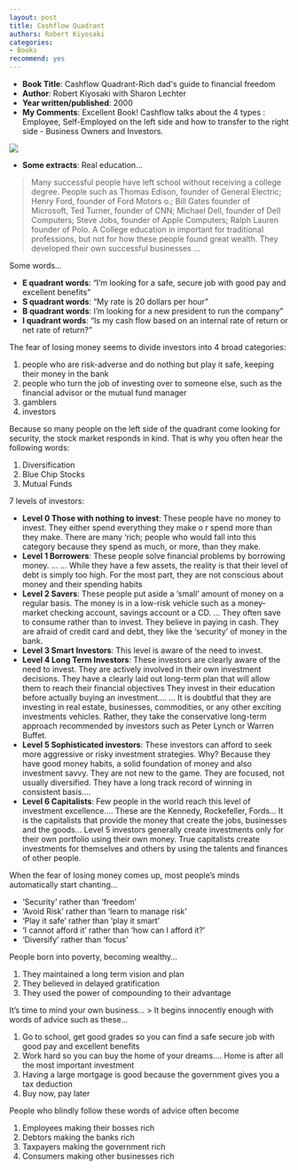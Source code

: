 ```yaml
---
layout: post
title: Cashflow Quadrant
authors: Robert Kiyosaki
categories:
- Books
recommend: yes
---
```


- **Book Title**: Cashflow Quadrant-Rich dad's guide to financial freedom
- **Author**: Robert Kiyosaki with Sharon Lechter
- **Year written/published**: 2000
- **My Comments**: Excellent Book! Cashflow talks about the 4 types : Employee, Self-Employed on the left side and how to transfer to the right side - Business Owners and Investors.

![](/img/cashquad8940892043894230.jpg)


- **Some extracts**:  Real education…


> Many successful people have left school without receiving a college degree. People such as Thomas Edison, founder of General Electric; Henry Ford, founder of Ford Motors o.; Bill Gates founder of Microsoft, Ted Turner, founder of CNN; Michael Dell, founder of Dell Computers; Steve Jobs, founder of Apple Computers; Ralph Lauren founder of Polo. A College education in important for traditional professions, but not for how these people found great wealth. They developed their own successful businesses …

Some words…

- **E quadrant words**:  “I’m looking for a safe, secure job with good pay and excellent benefits”
- **S quadrant words**:  “My rate is 20 dollars per hour”
- **B quadrant words**:  I’m looking for a new president to run the company”
- **I quadrant words**:  “Is my cash flow based on an internal rate of return or net rate of return?”

The fear of losing money seems to divide investors into 4 broad categories:

1. people who are risk-adverse and do nothing but play it safe, keeping their money in the bank
2. people who turn the job of investing over to someone else, such as the financial advisor or the mutual fund manager
3. gamblers
4. investors

Because so many people on the left side of the quadrant come looking for security, the stock market responds in kind. That is why you often hear the following words:

1. Diversification
2. Blue Chip Stocks
3. Mutual Funds

7 levels of investors:

- **Level 0 Those with nothing to invest**:  These people have no money to invest. They either spend everything they make o r spend more than they make. There are many ‘rich; people who would fall into this category because they spend as much, or more, than they make.
- **Level 1 Borrowers**:  These people solve financial problems by borrowing money. … … While they have a few assets, the reality is that their level of debt is simply too high. For the most part, they are not conscious about money and their spending habits
- **Level 2 Savers**:  These people put aside a ‘small’ amount of money on a regular basis. The money is in a low-risk vehicle such as a money-market checking account, savings account or a CD. … They often save to consume rather than to invest. They believe in paying in cash. They are afraid of credit card and debt, they like the ‘security’ of money in the bank.
- **Level 3 Smart Investors**:  This level is aware of the need to invest.
- **Level 4 Long Term Investors**:  These investors are clearly aware of the need to invest. They are actively involved in their own investment decisions. They have a clearly laid out long-term plan that will allow them to reach their financial objectives They invest in their education before actually buying an investment…. … It is doubtful that they are investing in real estate, businesses, commodities, or any other exciting investments vehicles. Rather, they take the conservative long-term approach recommended by investors such as Peter Lynch or Warren Buffet.
- **Level 5 Sophisticated investors**: These investors can afford to seek more aggressive or risky investment strategies. Why? Because they have good money habits, a solid foundation of money and also investment savvy. They are not new to the game. They are focused, not usually diversified. They have a long track record of winning in consistent basis….
- **Level 6 Capitalists**: Few people in the world reach this level of investment excellence…. These are the Kennedy, Rockefeller, Fords… It is the capitalists that provide the money that create the jobs, businesses and the goods… Level 5 investors generally create investments only for their own portfolio using their own money. True capitalists create investments for themselves and others by using the talents and finances of other people.

When the fear of losing money comes up, most people’s minds automatically start chanting…

- ‘Security’ rather than ‘freedom’
- ‘Avoid Risk’ rather than ‘learn to manage risk’
- ‘Play it safe’ rather than ‘play it smart’
- ‘I cannot afford it’ rather than ‘how can I afford it?’
- ‘Diversify’ rather than ‘focus’

People born into poverty, becoming wealthy…

1. They maintained a long term vision and plan
2. They believed in delayed gratification
3. They used the power of compounding to their advantage

It’s time to mind your own business… > It begins innocently enough with words of advice such as these…

1. Go to school, get good grades so you can find a safe secure job with good pay and excellent benefits
2. Work hard so you can buy the home of your dreams…. Home is after all the most important investment
3. Having a large mortgage is good because the government gives you a tax deduction
4. Buy now, pay later

People who blindly follow these words of advice often become

1. Employees making their bosses rich
2. Debtors making the banks rich
3. Taxpayers making the government rich
4. Consumers making other businesses rich
